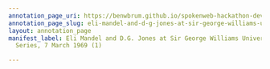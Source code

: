 ```yaml
---
annotation_page_uri: https://benwbrum.github.io/spokenweb-hackathon-development/annotations/eli-mandel-and-d-g-jones-at-sir-george-williams-university-the-poetry-series-7-march-1969-1--canvas-1-d-g--jones.json
annotation_page_slug: eli-mandel-and-d-g-jones-at-sir-george-williams-university-the-poetry-series-7-march-1969-1--canvas-1-d-g--jones
layout: annotation_page
manifest_label: Eli Mandel and D.G. Jones at Sir George Williams University, The Poetry
  Series, 7 March 1969 (1)

---
```

